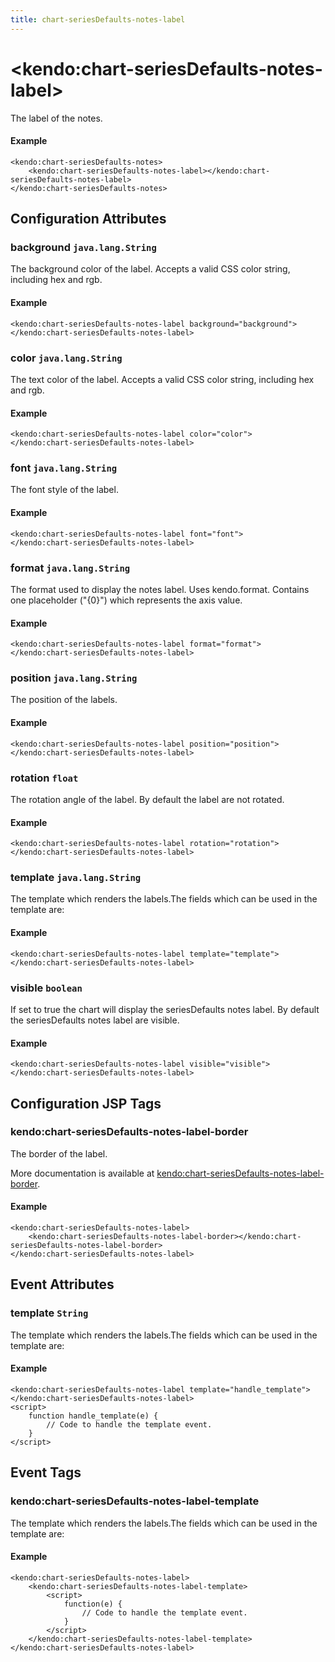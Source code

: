 ```yaml
---
title: chart-seriesDefaults-notes-label
---
```


# \<kendo:chart-seriesDefaults-notes-label\>

The label of the notes.

#### Example
    <kendo:chart-seriesDefaults-notes>
        <kendo:chart-seriesDefaults-notes-label></kendo:chart-seriesDefaults-notes-label>
    </kendo:chart-seriesDefaults-notes>

## Configuration Attributes

### background `java.lang.String`

The background color of the label. Accepts a valid CSS color string, including hex and rgb.

#### Example
    <kendo:chart-seriesDefaults-notes-label background="background">
    </kendo:chart-seriesDefaults-notes-label>

### color `java.lang.String`

The text color of the label. Accepts a valid CSS color string, including hex and rgb.

#### Example
    <kendo:chart-seriesDefaults-notes-label color="color">
    </kendo:chart-seriesDefaults-notes-label>

### font `java.lang.String`

The font style of the label.

#### Example
    <kendo:chart-seriesDefaults-notes-label font="font">
    </kendo:chart-seriesDefaults-notes-label>

### format `java.lang.String`

The format used to display the notes label. Uses kendo.format. Contains one placeholder ("{0}") which represents the axis value.

#### Example
    <kendo:chart-seriesDefaults-notes-label format="format">
    </kendo:chart-seriesDefaults-notes-label>

### position `java.lang.String`

The position of the labels.

#### Example
    <kendo:chart-seriesDefaults-notes-label position="position">
    </kendo:chart-seriesDefaults-notes-label>

### rotation `float`

The rotation angle of the label. By default the label are not rotated.

#### Example
    <kendo:chart-seriesDefaults-notes-label rotation="rotation">
    </kendo:chart-seriesDefaults-notes-label>

### template `java.lang.String`

The template which renders the labels.The fields which can be used in the template are:

#### Example
    <kendo:chart-seriesDefaults-notes-label template="template">
    </kendo:chart-seriesDefaults-notes-label>

### visible `boolean`

If set to true the chart will display the seriesDefaults notes label. By default the seriesDefaults notes label are visible.

#### Example
    <kendo:chart-seriesDefaults-notes-label visible="visible">
    </kendo:chart-seriesDefaults-notes-label>


##  Configuration JSP Tags

### kendo:chart-seriesDefaults-notes-label-border

The border of the label.

More documentation is available at [kendo:chart-seriesDefaults-notes-label-border](/api/wrappers/jsp/chart/seriesdefaults-notes-label-border).

#### Example

    <kendo:chart-seriesDefaults-notes-label>
        <kendo:chart-seriesDefaults-notes-label-border></kendo:chart-seriesDefaults-notes-label-border>
    </kendo:chart-seriesDefaults-notes-label>


## Event Attributes

### template `String`

The template which renders the labels.The fields which can be used in the template are:


#### Example
    <kendo:chart-seriesDefaults-notes-label template="handle_template">
    </kendo:chart-seriesDefaults-notes-label>
    <script>
        function handle_template(e) {
            // Code to handle the template event.
        }
    </script>

## Event Tags

### kendo:chart-seriesDefaults-notes-label-template

The template which renders the labels.The fields which can be used in the template are:


#### Example
    <kendo:chart-seriesDefaults-notes-label>
        <kendo:chart-seriesDefaults-notes-label-template>
            <script>
                function(e) {
                    // Code to handle the template event.
                }
            </script>
        </kendo:chart-seriesDefaults-notes-label-template>
    </kendo:chart-seriesDefaults-notes-label>

